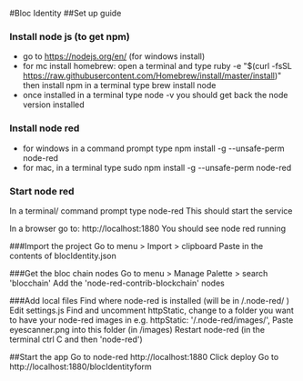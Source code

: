 #Bloc Identity
##Set up guide
### Install node js (to get npm)
- go to https://nodejs.org/en/ (for windows install)
- for mc install homebrew:
open a terminal and type
ruby -e "$(curl -fsSL https://raw.githubusercontent.com/Homebrew/install/master/install)"
then install npm 
in a terminal type
brew install node
- once installed in a terminal type
node -v 
you should get back the node version installed 

### Install node red
- for windows in a command prompt type
npm install -g --unsafe-perm node-red
- for mac, in a terminal type
sudo npm install -g --unsafe-perm node-red


### Start node red
In  a terminal/ command prompt type
node-red
This should start the service

In a browser go to:
http://localhost:1880
You should see node red running

###Import the project
Go to menu > Import > clipboard
Paste in the contents of blocIdentity.json

###Get the bloc chain nodes
Go to menu > Manage Palette > search 'blocchain'
Add the 'node-red-contrib-blockchain' nodes

###Add local files
Find where node-red is installed (will be in <your home>/.node-red/ )
Edit settings.js 
Find and uncomment httpStatic, change to a folder you want to have your node-red images in e.g.
httpStatic: '<full path to your home>/.node-red/images/',
Paste eyescanner.png into this folder (in /images)
Restart node-red (in the terminal ctrl C and then 'node-red')

##Start the app
Go to node-red http://localhost:1880
Click deploy
Go to http://localhost:1880/blocIdentityform







